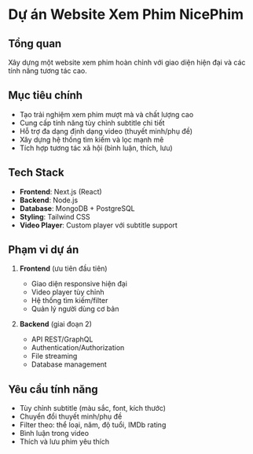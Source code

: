 # Dự án Website Xem Phim NicePhim

## Tổng quan
Xây dựng một website xem phim hoàn chỉnh với giao diện hiện đại và các tính năng tương tác cao.

## Mục tiêu chính
- Tạo trải nghiệm xem phim mượt mà và chất lượng cao
- Cung cấp tính năng tùy chỉnh subtitle chi tiết
- Hỗ trợ đa dạng định dạng video (thuyết minh/phụ đề)
- Xây dựng hệ thống tìm kiếm và lọc mạnh mẽ
- Tích hợp tương tác xã hội (bình luận, thích, lưu)

## Tech Stack
- **Frontend**: Next.js (React)
- **Backend**: Node.js
- **Database**: MongoDB + PostgreSQL
- **Styling**: Tailwind CSS
- **Video Player**: Custom player với subtitle support

## Phạm vi dự án
1. **Frontend** (ưu tiên đầu tiên)
   - Giao diện responsive hiện đại
   - Video player tùy chỉnh
   - Hệ thống tìm kiếm/filter
   - Quản lý người dùng cơ bản

2. **Backend** (giai đoạn 2)
   - API REST/GraphQL
   - Authentication/Authorization
   - File streaming
   - Database management

## Yêu cầu tính năng
- Tùy chỉnh subtitle (màu sắc, font, kích thước)
- Chuyển đổi thuyết minh/phụ đề
- Filter theo: thể loại, năm, độ tuổi, IMDb rating
- Bình luận trong video
- Thích và lưu phim yêu thích
